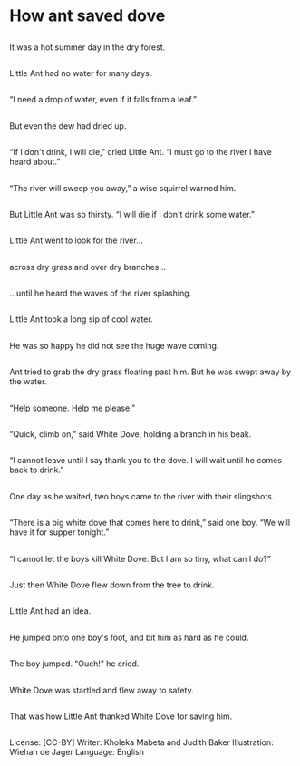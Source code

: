 # How ant saved dove

##
It was a hot summer
day in the dry forest.

##
Little Ant had no water
for many days.

##
“I need a drop of water,
even if it falls from a
leaf.”

##
But even the dew had
dried up.

##
“If I don't drink, I will
die,” cried Little Ant.
“I must go to the river I
have heard about.”

##
“The river will sweep
you away,” a wise
squirrel warned him.

##
But Little Ant was so
thirsty.
“I will die if I don't drink
some water.”

##
Little Ant went to look
for the river…

##
across dry grass and
over dry branches…

##
...until he heard the
waves of the river
splashing.

##
Little Ant took a long
sip of cool water.

##
He was so happy he did
not see the huge wave
coming.

##
Ant tried to grab the
dry grass floating past
him.
But he was swept away
by the water.

##
“Help someone. Help
me please.”

##
“Quick, climb on,” said
White Dove, holding a
branch in his beak.

##

##
“I cannot leave until I
say thank you to the
dove. I will wait until he
comes back to drink.”

##
One day as he waited,
two boys came to the
river with their
slingshots.

##
“There is a big white
dove that comes here
to drink,” said one boy.
“We will have it for
supper tonight.”

##

##
“I cannot let the boys
kill White Dove.
But I am so tiny, what
can I do?”

##
Just then White Dove
flew down from the tree
to drink.

##

##
Little Ant had an idea.

##
He jumped onto one
boy's foot, and bit him
as hard as he could.

##
The boy jumped.
“Ouch!” he cried.

##
White Dove was
startled and flew away
to safety.

##
That was how Little Ant
thanked White Dove for
saving him.

##
License: [CC-BY]
Writer: Kholeka Mabeta and Judith Baker
Illustration: Wiehan de Jager
Language: English
